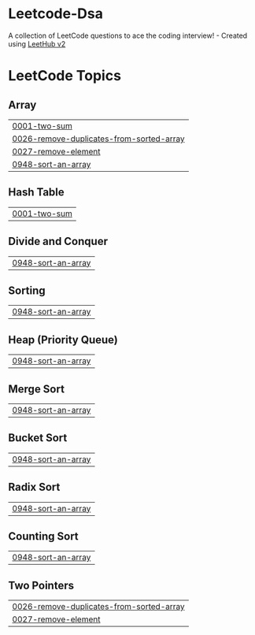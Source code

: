 # Leetcode-Dsa
A collection of LeetCode questions to ace the coding interview! - Created using [LeetHub v2](https://github.com/arunbhardwaj/LeetHub-2.0)

<!---LeetCode Topics Start-->
# LeetCode Topics
## Array
|  |
| ------- |
| [0001-two-sum](https://github.com/Shyambejjenki/Leetcode-Dsa/tree/master/0001-two-sum) |
| [0026-remove-duplicates-from-sorted-array](https://github.com/Shyambejjenki/Leetcode-Dsa/tree/master/0026-remove-duplicates-from-sorted-array) |
| [0027-remove-element](https://github.com/Shyambejjenki/Leetcode-Dsa/tree/master/0027-remove-element) |
| [0948-sort-an-array](https://github.com/Shyambejjenki/Leetcode-Dsa/tree/master/0948-sort-an-array) |
## Hash Table
|  |
| ------- |
| [0001-two-sum](https://github.com/Shyambejjenki/Leetcode-Dsa/tree/master/0001-two-sum) |
## Divide and Conquer
|  |
| ------- |
| [0948-sort-an-array](https://github.com/Shyambejjenki/Leetcode-Dsa/tree/master/0948-sort-an-array) |
## Sorting
|  |
| ------- |
| [0948-sort-an-array](https://github.com/Shyambejjenki/Leetcode-Dsa/tree/master/0948-sort-an-array) |
## Heap (Priority Queue)
|  |
| ------- |
| [0948-sort-an-array](https://github.com/Shyambejjenki/Leetcode-Dsa/tree/master/0948-sort-an-array) |
## Merge Sort
|  |
| ------- |
| [0948-sort-an-array](https://github.com/Shyambejjenki/Leetcode-Dsa/tree/master/0948-sort-an-array) |
## Bucket Sort
|  |
| ------- |
| [0948-sort-an-array](https://github.com/Shyambejjenki/Leetcode-Dsa/tree/master/0948-sort-an-array) |
## Radix Sort
|  |
| ------- |
| [0948-sort-an-array](https://github.com/Shyambejjenki/Leetcode-Dsa/tree/master/0948-sort-an-array) |
## Counting Sort
|  |
| ------- |
| [0948-sort-an-array](https://github.com/Shyambejjenki/Leetcode-Dsa/tree/master/0948-sort-an-array) |
## Two Pointers
|  |
| ------- |
| [0026-remove-duplicates-from-sorted-array](https://github.com/Shyambejjenki/Leetcode-Dsa/tree/master/0026-remove-duplicates-from-sorted-array) |
| [0027-remove-element](https://github.com/Shyambejjenki/Leetcode-Dsa/tree/master/0027-remove-element) |
<!---LeetCode Topics End-->